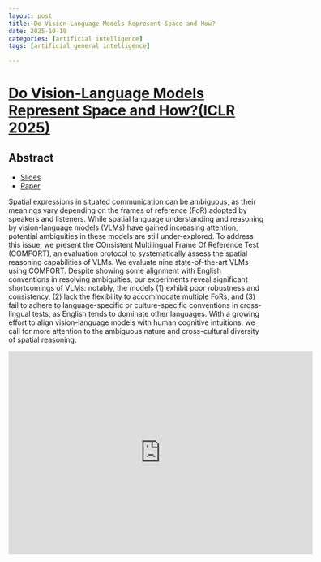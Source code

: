 ```yaml
---
layout: post
title: Do Vision-Language Models Represent Space and How?
date: 2025-10-19
categories: [artificial intelligence]
tags: [artificial general intelligence]

---
```



# [Do Vision-Language Models Represent Space and How?(ICLR 2025)](https://www.youtube.com/watch?v=4zE5advrG00)


## Abstract


* [Slides](https://docs.google.com/presentation/d/1ZpDcNes6mGgD1-hfQV3uTH6kS0O9B3hO/edit)
* [Paper](https://arxiv.org/abs/2410.17385)

Spatial expressions in situated communication can be ambiguous, as their meanings vary depending on the frames of reference (FoR) adopted by speakers and listeners. While spatial language understanding and reasoning by vision-language models (VLMs) have gained increasing attention, potential ambiguities in these models are still under-explored. To address this issue, we present the COnsistent Multilingual Frame Of Reference Test (COMFORT), an evaluation protocol to systematically assess the spatial reasoning capabilities of VLMs. We evaluate nine state-of-the-art VLMs using COMFORT. Despite showing some alignment with English conventions in resolving ambiguities, our experiments reveal significant shortcomings of VLMs: notably, the models (1) exhibit poor robustness and consistency, (2) lack the flexibility to accommodate multiple FoRs, and (3) fail to adhere to language-specific or culture-specific conventions in cross-lingual tests, as English tends to dominate other languages. With a growing effort to align vision-language models with human cognitive intuitions, we call for more attention to the ambiguous nature and cross-cultural diversity of spatial reasoning.

<iframe width="600" height="400" src="https://www.youtube.com/embed/4zE5advrG00?si=00HI24co-qfwJHdq" title="YouTube video player" frameborder="0" allow="accelerometer; autoplay; clipboard-write; encrypted-media; gyroscope; picture-in-picture; web-share" referrerpolicy="strict-origin-when-cross-origin" allowfullscreen></iframe>